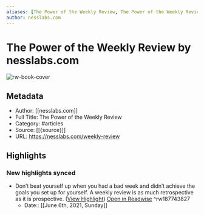```yaml
---
aliases: [The Power of the Weekly Review, The Power of the Weekly Review]
author: nesslabs.com
---
```

# The Power of the Weekly Review by nesslabs.com

![rw-book-cover](https://readwise-assets.s3.amazonaws.com/static/images/article4.6bc1851654a0.png)

## Metadata
- Author: [[nesslabs.com]]
- Full Title: The Power of the Weekly Review
- Category: #articles
- Source: [[{source}]]
- URL: https://nesslabs.com/weekly-review

## Highlights
### New highlights synced
- Don’t beat yourself up when you had a bad week and didn’t achieve the goals you set up for yourself. A weekly review is as much retrospective as it is prospective. ([View Highlight](https://instapaper.com/read/1417968848/16595151)) [Open in Readwise](https://readwise.io/open/187743827) ^rw187743827
    - Date:: [[June 6th, 2021, Sunday]]
